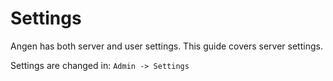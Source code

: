 # Settings
Angen has both server and user settings. This guide covers server settings.

Settings are changed in: `Admin -> Settings`

